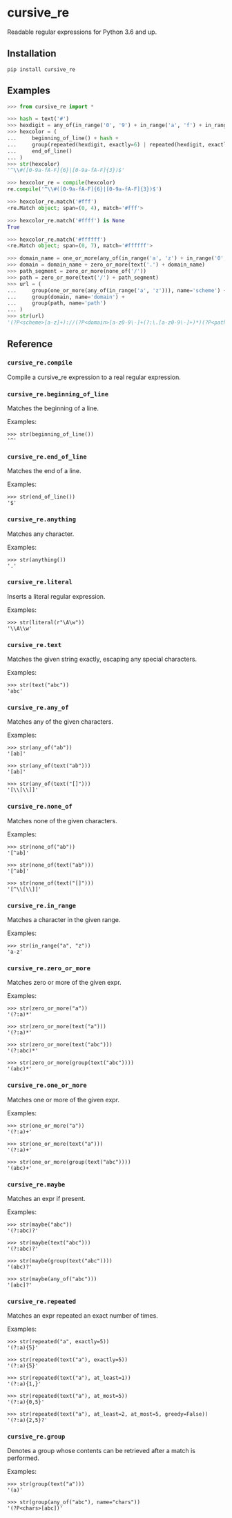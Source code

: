# cursive_re

Readable regular expressions for Python 3.6 and up.

## Installation

    pip install cursive_re

## Examples

``` python
>>> from cursive_re import *

>>> hash = text('#')
>>> hexdigit = any_of(in_range('0', '9') + in_range('a', 'f') + in_range('A', 'F'))
>>> hexcolor = (
...     beginning_of_line() + hash +
...     group(repeated(hexdigit, exactly=6) | repeated(hexdigit, exactly=3)) +
...     end_of_line()
... )
>>> str(hexcolor)
'^\\#([0-9a-fA-F]{6}|[0-9a-fA-F]{3})$'

>>> hexcolor_re = compile(hexcolor)
re.compile('^\\#([0-9a-fA-F]{6}|[0-9a-fA-F]{3})$')

>>> hexcolor_re.match('#fff')
<re.Match object; span=(0, 4), match='#fff'>

>>> hexcolor_re.match('#ffff') is None
True

>>> hexcolor_re.match('#ffffff')
<re.Match object; span=(0, 7), match='#ffffff'>

>>> domain_name = one_or_more(any_of(in_range('a', 'z') + in_range('0', '9') + text('-')))
>>> domain = domain_name + zero_or_more(text('.') + domain_name)
>>> path_segment = zero_or_more(none_of('/'))
>>> path = zero_or_more(text('/') + path_segment)
>>> url = (
...     group(one_or_more(any_of(in_range('a', 'z'))), name='scheme') + text('://') +
...     group(domain, name='domain') +
...     group(path, name='path')
... )
>>> str(url)
'(?P<scheme>[a-z]+)://(?P<domain>[a-z0-9\-]+(?:\.[a-z0-9\-]+)*)(?P<path>(?:/[^/]*)*)'
```

## Reference

### `cursive_re.compile`

Compile a cursive_re expression to a real regular expression.


### `cursive_re.beginning_of_line`

Matches the beginning of a line.

Examples:

    >>> str(beginning_of_line())
    '^'


### `cursive_re.end_of_line`

Matches the end of a line.

Examples:

    >>> str(end_of_line())
    '$'


### `cursive_re.anything`

Matches any character.

Examples:

    >>> str(anything())
    '.'


### `cursive_re.literal`

Inserts a literal regular expression.

Examples:

    >>> str(literal(r"\A\w"))
    '\\A\\w'


### `cursive_re.text`

Matches the given string exactly, escaping any special characters.

Examples:

    >>> str(text("abc"))
    'abc'


### `cursive_re.any_of`

Matches any of the given characters.

Examples:

    >>> str(any_of("ab"))
    '[ab]'

    >>> str(any_of(text("ab")))
    '[ab]'

    >>> str(any_of(text("[]")))
    '[\\[\\]]'


### `cursive_re.none_of`

Matches none of the given characters.

Examples:

    >>> str(none_of("ab"))
    '[^ab]'

    >>> str(none_of(text("ab")))
    '[^ab]'

    >>> str(none_of(text("[]")))
    '[^\\[\\]]'


### `cursive_re.in_range`

Matches a character in the given range.

Examples:

    >>> str(in_range("a", "z"))
    'a-z'


### `cursive_re.zero_or_more`

Matches zero or more of the given expr.

Examples:

    >>> str(zero_or_more("a"))
    '(?:a)*'

    >>> str(zero_or_more(text("a")))
    '(?:a)*'

    >>> str(zero_or_more(text("abc")))
    '(?:abc)*'

    >>> str(zero_or_more(group(text("abc"))))
    '(abc)*'


### `cursive_re.one_or_more`

Matches one or more of the given expr.

Examples:

    >>> str(one_or_more("a"))
    '(?:a)+'

    >>> str(one_or_more(text("a")))
    '(?:a)+'

    >>> str(one_or_more(group(text("abc"))))
    '(abc)+'


### `cursive_re.maybe`

Matches an expr if present.

Examples:

    >>> str(maybe("abc"))
    '(?:abc)?'

    >>> str(maybe(text("abc")))
    '(?:abc)?'

    >>> str(maybe(group(text("abc"))))
    '(abc)?'

    >>> str(maybe(any_of("abc")))
    '[abc]?'


### `cursive_re.repeated`

Matches an expr repeated an exact number of times.

Examples:

    >>> str(repeated("a", exactly=5))
    '(?:a){5}'

    >>> str(repeated(text("a"), exactly=5))
    '(?:a){5}'

    >>> str(repeated(text("a"), at_least=1))
    '(?:a){1,}'

    >>> str(repeated(text("a"), at_most=5))
    '(?:a){0,5}'

    >>> str(repeated(text("a"), at_least=2, at_most=5, greedy=False))
    '(?:a){2,5}?'


### `cursive_re.group`

Denotes a group whose contents can be retrieved after a match
is performed.

Examples:

    >>> str(group(text("a")))
    '(a)'

    >>> str(group(any_of("abc"), name="chars"))
    '(?P<chars>[abc])'
